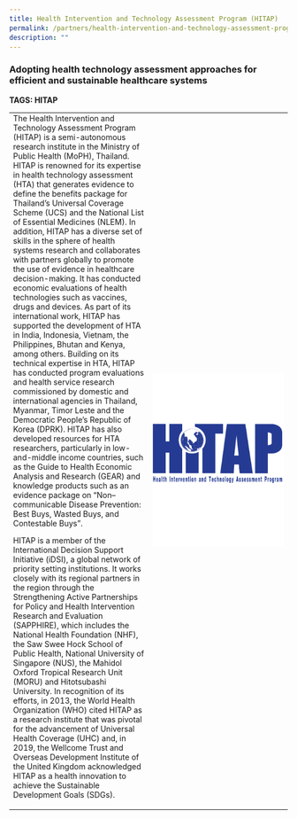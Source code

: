 ```yaml
---
title: Health Intervention and Technology Assessment Program (HITAP)
permalink: /partners/health-intervention-and-technology-assessment-program-hitap/
description: ""
---
```

### Adopting health technology assessment approaches for efficient and sustainable healthcare systems

**TAGS: HITAP**


<table>
	<tbody>
		<tr>
			<td style="width:50%">
The Health Intervention and Technology Assessment Program (HITAP) is a semi-autonomous research institute in the Ministry of Public Health (MoPH), Thailand. HITAP is renowned for its expertise in health technology assessment (HTA) that generates evidence to define the benefits package for Thailand’s&nbsp;Universal Coverage Scheme (UCS) and the National List of Essential Medicines (NLEM). In addition, HITAP has a diverse set of skills in the sphere of health systems research and collaborates with partners globally to promote the use of evidence in healthcare decision-making. It has conducted economic evaluations of health technologies such as vaccines, drugs and devices. As part of its international work, HITAP has supported the development of HTA in India, Indonesia, Vietnam, the Philippines, Bhutan and Kenya, among others. Building on its technical expertise in HTA, HITAP has conducted program evaluations and health service research commissioned by domestic and international agencies in Thailand, Myanmar, Timor Leste&nbsp;and the Democratic People’s Republic of Korea (DPRK). HITAP has also developed resources for HTA researchers, particularly in low-and-middle income countries, such as the Guide to Health Economic Analysis and Research (GEAR) and knowledge products such as an evidence&nbsp;package on “Non–communicable Disease Prevention: Best Buys, Wasted Buys, and Contestable Buys”.

HITAP is a member of the International Decision Support Initiative (iDSI), a global network of priority setting institutions. It works closely with its regional partners in the region through the Strengthening Active Partnerships for Policy and Health Intervention Research and Evaluation (SAPPHIRE), which includes the National Health Foundation (NHF), the Saw Swee Hock School of Public Health, National University of Singapore (NUS), the Mahidol Oxford Tropical Research Unit (MORU) and Hitotsubashi University. In recognition of its efforts, in 2013, the World Health Organization (WHO) cited HITAP as a research institute that was pivotal for the advancement of Universal Health Coverage (UHC) and, in 2019, the Wellcome Trust and Overseas Development Institute of the United Kingdom acknowledged HITAP as a health innovation to achieve the Sustainable Development Goals (SDGs).
							</td>
			<td style="width:50%">
				<img src="/images/Collaborate/Partners/hitap-logo1.png">
			</td>
		</tr>
	</tbody>
</table>
